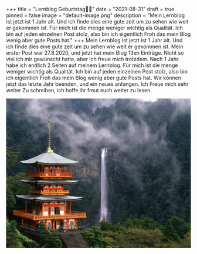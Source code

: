 +++
title = "Lernblog Geburtstag🎉🎂"
date = "2021-08-31"
draft = true
pinned = false
image = "default-image.png"
description = "Mein Lernblog ist jetzt ist 1 Jahr alt. Und ich finde dies eine gute zeit um zu sehen wie weit er gekommen ist. Für mich ist die menge weniger wichtig als Qualität. Ich bin auf jeden einzelnen Post stolz, also bin ich eigentlich Froh das mein Blog wenig aber gute Posts hat."
+++
Mein Lernblog ist jetzt ist 1 Jahr alt. Und ich finde dies eine gute zeit um zu sehen wie weit er gekommen ist. Mein erster Post war 27.8.2020, und jetzt hat mein Blog 13en Einträge. Nicht so viel ich mir gewünscht hatte, aber ich freue mich trotzdem. Nach 1 Jahr habe ich endlich 2 Seiten auf meinem Lernblog. Für mich ist die menge weniger wichtig als Qualität. Ich bin auf jeden einzelnen Post stolz, also bin ich eigentlich Froh das mein Blog wenig aber gute Posts hat. Wir können jetzt das letzte Jahr beenden, und ein neues anfangen. Ich Freue mich sehr weiter Zu schreiben, ich hoffe ihr freut euch weiter zu lesen.

![](nachi_waterfall_2_oaaxds.jpg)